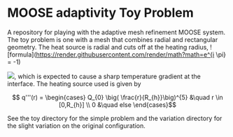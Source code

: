 # MOOSE adaptivity Toy Problem
A repository for playing with the adaptive mesh refinement MOOSE system. The toy problem is one with a mesh that combines radial and rectangular geometry. The heat source is radial and cuts off at the heating radius, ![formula](https://render.githubusercontent.com/render/math?math=e^{i \pi} = -1)

<img src="https://render.githubusercontent.com/render/math?math=R_{h}" />, which is expected to cause a sharp temperature gradient at the interface. The heating source used is given by
```math
    q'''(r) =
    \begin{cases}
      Q_{0} \big( \frac{r}{R_{h}}\big)^{5} &\quad r \in [0,R_{h}] \\
        0 &\quad else
    \end{cases}
```

See the toy directory for the simple problem and the variation directory for the slight variation on the original configuration.